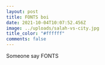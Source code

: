 ```yaml
---
layout: post
title: FONTS boi
date: 2021-10-04T10:07:52.456Z
image: ../uploads/salah-vs-city.jpg
title_color: "#ffffff"
comments: false
---
```

Someone say FONTS